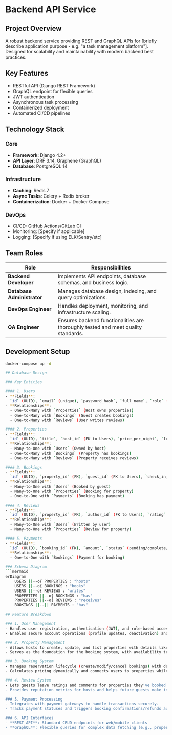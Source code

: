 # Backend API Service  

## Project Overview  
A robust backend service providing REST and GraphQL APIs for [briefly describe application purpose - e.g. "a task management platform"]. Designed for scalability and maintainability with modern backend best practices.  

## Key Features  
- RESTful API (Django REST Framework)  
- GraphQL endpoint for flexible queries  
- JWT authentication  
- Asynchronous task processing  
- Containerized deployment  
- Automated CI/CD pipelines  

## Technology Stack  

### Core  
- **Framework**: Django 4.2+  
- **API Layer**: DRF 3.14, Graphene (GraphQL)  
- **Database**: PostgreSQL 14  

### Infrastructure  
- **Caching**: Redis 7  
- **Async Tasks**: Celery + Redis broker  
- **Containerization**: Docker + Docker Compose  

### DevOps  
- CI/CD: GitHub Actions/GitLab CI  
- Monitoring: [Specify if applicable]  
- Logging: [Specify if using ELK/Sentry/etc]  

## Team Roles  

| Role                   | Responsibilities                                                                 |
|------------------------|---------------------------------------------------------------------------------|
| **Backend Developer**  | Implements API endpoints, database schemas, and business logic.                 |
| **Database Administrator** | Manages database design, indexing, and query optimizations.                |
| **DevOps Engineer**    | Handles deployment, monitoring, and infrastructure scaling.                   |
| **QA Engineer**        | Ensures backend functionalities are thoroughly tested and meet quality standards. |  

## Development Setup  
```bash
docker-compose up -d

## Database Design

### Key Entities

#### 1. Users
- **Fields**:  
  `id` (UUID), `email` (unique), `password_hash`, `full_name`, `role` (host/guest)  
- **Relationships**:  
  - One-to-Many with `Properties` (Host owns properties)  
  - One-to-Many with `Bookings` (Guest creates bookings)  
  - One-to-Many with `Reviews` (User writes reviews)  

#### 2. Properties
- **Fields**:  
  `id` (UUID), `title`, `host_id` (FK to Users), `price_per_night`, `location`  
- **Relationships**:  
  - Many-to-One with `Users` (Owned by host)  
  - One-to-Many with `Bookings` (Property has bookings)  
  - One-to-Many with `Reviews` (Property receives reviews)  

#### 3. Bookings
- **Fields**:  
  `id` (UUID), `property_id` (FK), `guest_id` (FK to Users), `check_in_date`, `total_price`  
- **Relationships**:  
  - Many-to-One with `Users` (Booked by guest)  
  - Many-to-One with `Properties` (Booking for property)  
  - One-to-One with `Payments` (Booking has payment)  

#### 4. Reviews
- **Fields**:  
  `id` (UUID), `property_id` (FK), `author_id` (FK to Users), `rating` (1-5), `comment`  
- **Relationships**:  
  - Many-to-One with `Users` (Written by user)  
  - Many-to-One with `Properties` (Review for property)  

#### 5. Payments
- **Fields**:  
  `id` (UUID), `booking_id` (FK), `amount`, `status` (pending/complete/refunded), `payment_method`  
- **Relationships**:  
  - One-to-One with `Bookings` (Payment for booking)  

### Schema Diagram
```mermaid
erDiagram
    USERS ||--o{ PROPERTIES : "hosts"
    USERS ||--o{ BOOKINGS : "books"
    USERS ||--o{ REVIEWS : "writes"
    PROPERTIES ||--o{ BOOKINGS : "has"
    PROPERTIES ||--o{ REVIEWS : "receives"
    BOOKINGS ||--|| PAYMENTS : "has"

## Feature Breakdown

### 1. User Management
- Handles user registration, authentication (JWT), and role-based access control (hosts/guests).  
- Enables secure account operations (profile updates, deactivation) and forms the core of all user interactions in the system.

### 2. Property Management
- Allows hosts to create, update, and list properties with details like pricing, location, and amenities.  
- Serves as the foundation for the booking system, with availability tracking and search functionality.

### 3. Booking System
- Manages reservation lifecycle (create/modify/cancel bookings) with date conflict validation.  
- Calculates pricing dynamically and connects users to properties while enforcing business rules.

### 4. Review System
- Lets guests leave ratings and comments for properties they've booked.  
- Provides reputation metrics for hosts and helps future guests make informed decisions.

### 5. Payment Processing
- Integrates with payment gateways to handle transactions securely.  
- Tracks payment statuses and triggers booking confirmations/refunds automatically via Celery tasks.

### 6. API Interfaces
- **REST API**: Standard CRUD endpoints for web/mobile clients  
- **GraphQL**: Flexible queries for complex data fetching (e.g., properties + reviews in one request)  